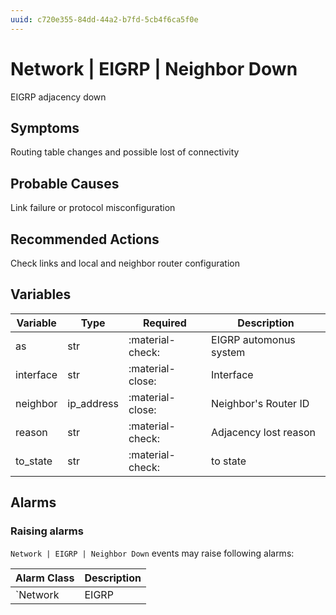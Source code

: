 ```yaml
---
uuid: c720e355-84dd-44a2-b7fd-5cb4f6ca5f0e
---
```

# Network | EIGRP | Neighbor Down

EIGRP adjacency down

## Symptoms

Routing table changes and possible lost of connectivity

## Probable Causes

Link failure or protocol misconfiguration

## Recommended Actions

Check links and local and neighbor router configuration

## Variables

Variable | Type | Required | Description
--- | --- | --- | ---
as | str | :material-check: | EIGRP automonus system
interface | str | :material-close: | Interface
neighbor | ip_address | :material-close: | Neighbor's Router ID
reason | str | :material-check: | Adjacency lost reason
to_state | str | :material-check: | to state

## Alarms

### Raising alarms

`Network | EIGRP | Neighbor Down` events may raise following alarms:

Alarm Class | Description
--- | ---
`Network | EIGRP | Neighbor Down` | dispose

